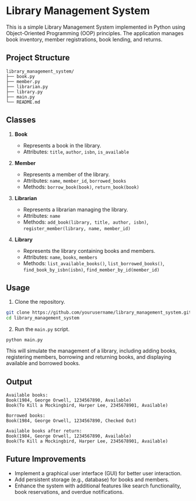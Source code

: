 # Library Management System

This is a simple Library Management System implemented in Python using Object-Oriented Programming (OOP) principles. The application manages book inventory, member registrations, book lending, and returns.

## Project Structure

```
library_management_system/
├── book.py
├── member.py
├── librarian.py
├── library.py
├── main.py
└── README.md
```

## Classes

1. **Book**
   - Represents a book in the library.
   - Attributes: `title`, `author`, `isbn`, `is_available`

2. **Member**
   - Represents a member of the library.
   - Attributes: `name`, `member_id`, `borrowed_books`
   - Methods: `borrow_book(book)`, `return_book(book)`

3. **Librarian**
   - Represents a librarian managing the library.
   - Attributes: `name`
   - Methods: `add_book(library, title, author, isbn)`, `register_member(library, name, member_id)`

4. **Library**
   - Represents the library containing books and members.
   - Attributes: `name`, `books`, `members`
   - Methods: `list_available_books()`, `list_borrowed_books()`, `find_book_by_isbn(isbn)`, `find_member_by_id(member_id)`

## Usage

1. Clone the repository.

```sh
git clone https://github.com/yourusername/library_management_system.git
cd library_management_system
```

2. Run the `main.py` script.

```
python main.py
```

This will simulate the management of a library, including adding books, registering members, borrowing and returning books, and displaying available and borrowed books.

## Output

```
Available books:
Book(1984, George Orwell, 1234567890, Available)
Book(To Kill a Mockingbird, Harper Lee, 2345678901, Available)

Borrowed books:
Book(1984, George Orwell, 1234567890, Checked Out)

Available books after return:
Book(1984, George Orwell, 1234567890, Available)
Book(To Kill a Mockingbird, Harper Lee, 2345678901, Available)
```

## Future Improvements

- Implement a graphical user interface (GUI) for better user interaction.
- Add persistent storage (e.g., database) for books and members.
- Enhance the system with additional features like search functionality, book reservations, and overdue notifications.